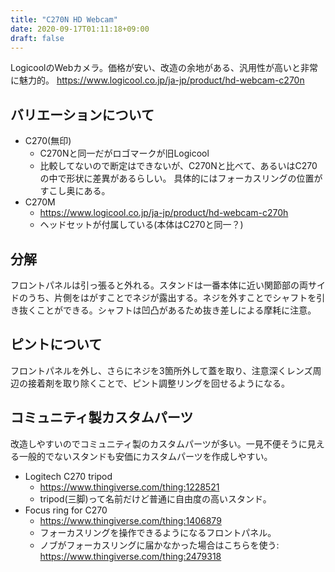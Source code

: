 ```yaml
---
title: "C270N HD Webcam"
date: 2020-09-17T01:11:18+09:00
draft: false
---
```


LogicoolのWebカメラ。価格が安い、改造の余地がある、汎用性が高いと非常に魅力的。
https://www.logicool.co.jp/ja-jp/product/hd-webcam-c270n

## バリエーションについて
* C270(無印)
  * C270Nと同一だがロゴマークが旧Logicool
  * 比較してないので断定はできないが、C270Nと比べて、あるいはC270の中で形状に差異があるらしい。
    具体的にはフォーカスリングの位置がすこし奥にある。
* C270M
  * https://www.logicool.co.jp/ja-jp/product/hd-webcam-c270h
  * ヘッドセットが付属している(本体はC270と同一？)

## 分解
フロントパネルは引っ張ると外れる。スタンドは一番本体に近い関節部の両サイドのうち、片側をはがすことでネジが露出する。ネジを外すことでシャフトを引き抜くことができる。シャフトは凹凸があるため抜き差しによる摩耗に注意。

## ピントについて
フロントパネルを外し、さらにネジを3箇所外して蓋を取り、注意深くレンズ周辺の接着剤を取り除くことで、ピント調整リングを回せるようになる。

## コミュニティ製カスタムパーツ
改造しやすいのでコミュニティ製のカスタムパーツが多い。一見不便そうに見える一般的でないスタンドも安価にカスタムパーツを作成しやすい。
* Logitech C270 tripod
  * https://www.thingiverse.com/thing:1228521
  * tripod(三脚)って名前だけど普通に自由度の高いスタンド。
* Focus ring for C270
  * https://www.thingiverse.com/thing:1406879
  * フォーカスリングを操作できるようになるフロントパネル。
  * ノブがフォーカスリングに届かなかった場合はこちらを使う: https://www.thingiverse.com/thing:2479318
